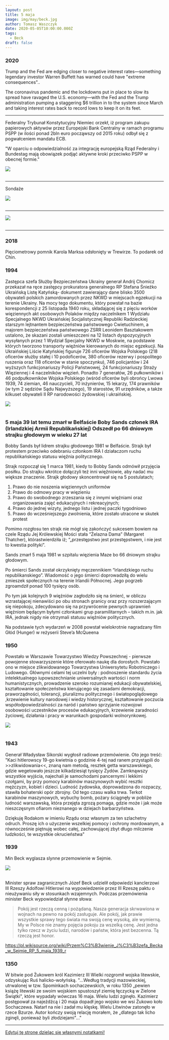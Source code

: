 ```yaml
---
layout: post
title: 5 maja
image: img/may/beck.jpg
author: Tomasz Waszczyk
date: 2020-05-05T10:00:00.000Z
tags:
  - Beck
draft: false
---
```


### 2020

Trump and the Fed are edging closer to negative interest rates—something legendary investor Warren Buffett has warned could have "extreme consequences"..

The coronavirus pandemic and the lockdowns put in place to slow its spread have ravaged the U.S. economy—with the Fed and the Trump administration pumping a staggering $6 trillion in to the system since March and taking interest rates back to record lows to keep it on its feet.

---

Federalny Trybunał Konstytucyjny Niemiec orzekł, iż program zakupu papierowych aktywów przez Europejski Bank Centralny w ramach programu PSPP (w ilości ponad 2bln euro począwszy od 2015 roku) odbył się z pogwałceniem mandatu ECB.

"W oparciu o odpowiedzialność za integrację europejską Rząd Federalny i Bundestag mają obowiązek podjąć aktywne kroki przeciwko PSPP w obecnej formie."

<img src="./img/may/ecb.png"><br><br>

---

Sondaże

<img src="./img/may/pis.jpg"><br><br>

---

<img src="./img/may/zimna-wojna.jpg"><br><br>

---

### 2018

Pięciometrowy pomnik Karola Marksa odsłonięty w Trewirze. To podarek od Chin.

### 1994

Zastępca szefa Służby Bezpieczeństwa Ukrainy generał Andrij Chomicz przekazał na ręce zastępcy prokuratora generalnego RP Stefana Śnieżko Ukraińską Listę Katyńską- dokument zawierający dane blisko 3500 obywateli polskich zamordowanych przez NKWD w miejscach egzekucji na terenie Ukrainy.
Na mocy tego dokumentu, który powstał na bazie korespondencji z 25 listopada 1940 roku, składającej się z pięciu worków więziennych akt osobowych Polaków między naczelnikem 1 Wydziału Specjalnego NKWD Ukraińskiej Socjalistycznej Republiki Radzieckiej starszym lejtnantem bezpieczeństwa państwowego Cwietuchinem, a majorem bezpieczeństwa państwowego ZSRR Leonidem Basztakowem ustalono, że skazani zostali umieszczeni na 12 listach dyspozycyjnych wysyłanych przez 1 Wydział Specjalny NKWD w Moskwie, na podstawie których tworzono transporty więźniów kierowanych do miejsc egzekucji.
Na Ukraińskiej Liście Katyńskiej figuruje 726 oficerów Wojska Polskiego (218 oficerów służby stałej i 10 podoficerów, 380 oficerów rezerwy i pospolitego ruszenia oraz 118 oficerów w stanie spoczynku), 746 policjantów i 24 wyższych funkcjonariuszy Policji Państwowej, 24 funkcjonariuszy Straży Więziennej i 4 naczelników więzień. Ponadto 7 generałów, 26 pułkowników i 46 podpułkowników Wojska Polskiego (wśród oficerów byli obrońcy Lwowa 1939, 74 ziemian, 46 nauczycieli, 70 inżynierów, 15 lekarzy, 174 prawników (w tym 2 sędziów Sądu Najwyższego), 19 starostów, 91 urzędników, a także kilkuset obywateli II RP narodowości żydowskiej i ukraińskiej.

<img src="./img/may/bykownia.jpg"><br><br>

### 5 maja 39 lat temu zmarł w Belfaście Boby Sands członek IRA (Irlandzkiej Armii Republikańskiej) Odszedł po 66 dniowym strajku głodowym w wieku 27 lat

Bobby Sands był lidrem strajku głodowego 1981 w Belfaście.
Strajk był protestem przeciwko odebraniu członkom IRA I działaczom ruchu republikańskiego statusu więźnia politycznego.

Strajk rozpoczął się 1 marca 1981, kiedy to Bobby Sands odmówił przyjęcia posiłku. Do strajku wkrótce dołączyli też inni więźniowie, aby nadać mu większe znaczenie.
Strajk głodowy skoncentrował się na 5 postulatach;
1. Prawo do nie noszenia więziennych uniformów
2. Prawo do odmowy pracy w więzieniu
3. Prawo do swobodnego zrzeszania się z innymi więźniami oraz organizowania zajęć edukacyjnych i rekreacyjnych;
4. Prawo do jednej wizyty, jednego listu i jednej paczki tygodniowo
5. Prawo do wcześniejszego zwolnienia, które zostało utracone w skutek protest

Pomimo rozgłosu ten strajk nie mógł się zakończyć sukcesem bowiem na czele Rządu Jej Królewskiej Mości stała “Żelazna Dama” (Margaret Thatcher), którastwierdziła iż; “„przestępstwo jest przestępstwem, i nie jest to kwestia polityki”.

Sands zmarł 5 maja 1981 w szpitalu więzienia Maze bo 66 dniowym strajku głodowym.

Po śmierci Sands został okrzyknięty męczennikiem “irlandzkiego ruchu republikanskiego”. Wiadomość o jego śmierci doprowadziłą do wielu zmieszek społecznych na terenie Irlandii Północnej. Jego pogrzeb zgroamdził ponad 100 tysięcy osób.

Po tym jak kolejnych 9 więźniów zagłodziło się na śmierć, w obliczu wzrastającej nienawiści po obu stronach granicy oraz przy rozszerzającym się niepokoju, zdecydowano się na przywrócenie pewnych uprawnień więźniom będącym byłymi członkami grup paramilitarnych – takich m.in. jak IRA, jednak nigdy nie otrzymali statusu więźniów politycznych.

Na podstawie tych wydarzeń w 2008 powstał wielokrotnie nagradzany film Głód (Hunger) w reżyserii Steve’a McQueena

### 1950

Powstało w Warszawie Towarzystwo Wiedzy Powszechnej - pierwsze powojenne stowarzyszenie które oferowało naukę dla dorosłych. Powstało ono w miejsce zlikwidowanego Towarzystwa Uniwersytetu Robotniczego i Ludowego.
Głównymi celami tej uczelni były : podnoszenie standardu życia intelektualnego iupowszechnianie uniwersalnych wartości i norm humanistycznych, prowadzenie szeroko rozumianej edukacji obywatelskiej, kształtowanie społeczeństwa kierującego się zasadami demokracji, praworządności, tolerancji, pluralizmu politycznego i światopoglądowego ,krzewienie kultury narodowej i wiedzy historycznej, kształtowanie poczucia współodpowiedzialności za naród i państwo sprzyjanie rozwojowi osobowości
uczestników procesów edukacyjnych,
krzewienie zaradności życiowej, działania i
pracy w warunkach gospodarki wolnorynkowej.

<img src="./img/may/twp.jpg"><br><br>

### 1943

Generał Władysław Sikorski wygłosił radiowe przemówienie.
Oto jego treść:
"Kaci hitlerowscy 19-go kwietnia o godzinie 4-tej nad ranem przystąpili do >>zlikwidowania<<, znaną nam metodą, resztek getta warszawskiego, gdzie wegetowało jeszcze kilkadziesiąt tysięcy Żydów. Zamknąwszy wszystkie wyjścia, najechali je samochodami pancernymi i lekkimi czołgami, by przy pomocy karabinów maszynowych wybić resztki mężczyzn, kobiet i dzieci. Ludność żydowska, doprowadzona do rozpaczy, stawiła bohaterski opór zbrojny. Od tego czasu walka trwa. Terkot karabinów maszynowych, wybuchy bomb, pożary ściągnęły w pobliże ludność warszawską, która przejęta zgrozą pomaga, gdzie może i jak może nieszczęsnym ofiarom nieznanego w dziejach barbarzyństwa.

Dziękuję Rodakom w imieniu Rządu oraz własnym za ten szlachetny odruch. Proszę ich o użyczenie wszelkiej pomocy i ochrony mordowanym, a równocześnie piętnuję wobec całej, zachowującej zbyt długo milczenie ludzkości, te wszystkie okrucieństwa"

### 1939

Min Beck wyglasza slynne przemowienie w Sejmie.

<img src="./img/may/beck.jpg"><br><br>

Minister spraw zagranicznych Józef Beck udzielił odpowiedzi kanclerzowi III Rzeszy Adolfowi Hitlerowi na wypowiedzenie przez III Rzeszę paktu o nieużywaniu siły w stosunkach wzajemnych. Podczas przemówienia minister Beck wypowiedział słynne słowa:

> Pokój jest rzeczą cenną i pożądaną. Nasza generacja skrwawiona w wojnach na pewno na pokój zasługuje. Ale pokój, jak prawie wszystkie sprawy tego świata ma swoją cenę wysoką, ale wymierną. My w Polsce nie znamy pojęcia pokoju za wszelką cenę. Jest jedna tylko rzecz w życiu ludzi, narodów i państw, która jest bezcenna. Tą rzeczą jest honor.

https://pl.wikisource.org/wiki/Przem%C3%B3wienie_J%C3%B3zefa_Becka_w_Sejmie_RP_5_maja_1939_r

### 1350

W bitwie pod Żukowem król Kazimierz III Wielki rozgromił wojska litewskie, odzyskując Ruś halicko-wołyńską.
"...Według tradycji mazowieckiej, utrwalonej w tzw. Spominkach sochaczewskich, w roku 1350 „pewien książę litewski ze swoim wojskiem spustoszył ziemię łęczycką w Zielone Świątki", które wypadały wówczas 16 maja. Wielu ludzi zginęło. Kazimierz postępował za najeźdźcą i 20 maja dopadł jego wojsko we wsi Żukowo koło Sochaczewa. Natarł na nie i zadał mu klęskę. Wielu Litwinów zatonęło w rzece Bzurze. Autor kończy swoją relację morałem, że „dlatego tak licho zginęli, ponieważ byli złodziejami"..."

---

<a href="https://github.com/TomaszWaszczyk/historia.waszczyk.com/edit/master/src/content/may-5.md" target="_blank">Edytuj tę stronę dzieląc się własnymi notatkami!</a>
